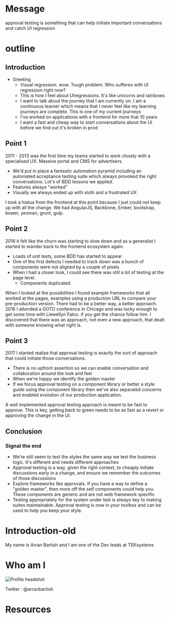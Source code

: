 # Message

approval testing is something that can help initiate important conversations and catch UI regression

# outline

## Introduction

- Greeting
  - Visual regression. wow. Tough problem. Who sufferes with UI regression right now?
  - This is how I feel about UIregressions. It's like unicorns and rainbows
  - I want to talk about the journey that I am currently on. I am a continuous learner which means that I never feel like my learning journeys are complete. This is one of my current journeys
  - I've worked on applications with a frontend for more that 10 years
  - I want a fast and cheap way to start conversations about the UI before we find out it's broken in prod


## Point 1

2011 - 2013 was the first time my teams started to work closely with a specialised UX. Massive portal and CMS for advertisers.

- We'd put in place a fantastic automation pyramid including an automated acceptance testing suite which always provoked the right conversations. Lot's of BDD lessons we applied.
- Features always "worked"
- Visually we always ended up with sloth and a frustrated UX


I took a hiatus from the frontend at this point because I just could not keep up with all the change. We had AngularJS, Backbone, Ember, bootstrap, bower, yeoman, grunt, gulp.

## Point 2

2016 it felt like the churn was starting to slow down and as a generalist I started to wander back to the frontend ecosystem again.

- Loads of unit tests, some BDD has started to appear
- One of the first defects I needed to track down was a bunch of components were not aligned by a couple of pixels
- When I had a closer look, I could see there was still a lot of testing at the page level.
  - Components duplicated

When I looked at the possibilities I found example frameworks that all worked at the pages, examples using a production URL to compare your pre-production version. There had to be a better way, a better approach. 2016 I attended a GOTO conference in Chicago and was lucky enough to get some time with Llewellyn Falco. if you get the chance follow him. I discovered that there was an approach, not even a new approach, that dealt with someone knowing what right is.

## Point 3

2017 I started realise that approval testing is exactly the sort of approach that could initiate those conversations.

- There is no upfront assertion so we can enable conversation and collaboration around the look and feel
- When we're happy we identify the golden master
- If we focus approval testing on a component library or better a style guide using the component library then we've also separated concerns and enabled evolution of our production application.

A well implemented approval testing approach is meant to be fast to approve. This is key, getting back to green needs to be as fast as a revert or approving the change in the UI.


## Conclusion

### Signal the end

- We're still seem to test the styles the same way we test the business logic. It's different and needs different approaches
- Approval testing is a way, given the right context, to cheaply initiate discussions early in a change, and ensure we remember the outcomes of those discussions
- Explore frameworks like approvals. If you have a way to define a "golden master", then more off the self components could help you. These components are generic and are not web framework specific
- Testing appropriately for the system under test is always key to making suites maintainable. Approval testing is now in your toolbox and can be used to help you keep your style.



# Introduction-old

My name is Arran Bartish and I am one of the Dev leads at TEKsystems

# Who am I

![Profile headshot][profile-picture]

Twitter : @arranbartish

# Resources

[magical-unicorn]: ./images/unicorn-running-on-rainbows.png
[goonies-sloth]: ./images/sloth.jpg
[sick-unicorn]: ./images/unicorn-sick.jpeg
[profile-picture]: https://www.gravatar.com/avatar/6809b059aefba706f879bc4606f3dcdc?size=200
[magical-pegacorn]: ./images/Unicorn-Image-1.jpg
[sick-pegacorn]: ./images/Unicorn-Image-2.jpg